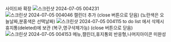 사이드바 확장
![스크린샷 2024-07-05 004231](https://github.com/yuju0701/todo-list2/assets/163105974/a7ce1625-2d80-41c9-bcdb-e785644b378c)
![스크린샷 2024-07-05 004046](https://github.com/yuju0701/todo-list2/assets/163105974/27a2188d-49ed-46c5-bf08-8fe0c6684d07)
캘린더 추가 (close 버튼으로 닫음) (노란색은 오늘날짜,분홍색은 선택날짜)
![스크린샷 2024-07-05 004115](https://github.com/yuju0701/todo-list2/assets/163105974/656bbc47-e084-4dc6-853b-1df41499c3b1)
to do list 에서 삭제시 휴지통(deleted)에 보관 (복구,영구삭제가능) (close 버튼으로 닫음)
![스크린샷 2024-07-05 004153](https://github.com/yuju0701/todo-list2/assets/163105974/cae74418-aab1-44f2-aa5b-893c99b8971d)
메뉴,캘린더,휴지통외 반응형,나머지아이콘 미완성
